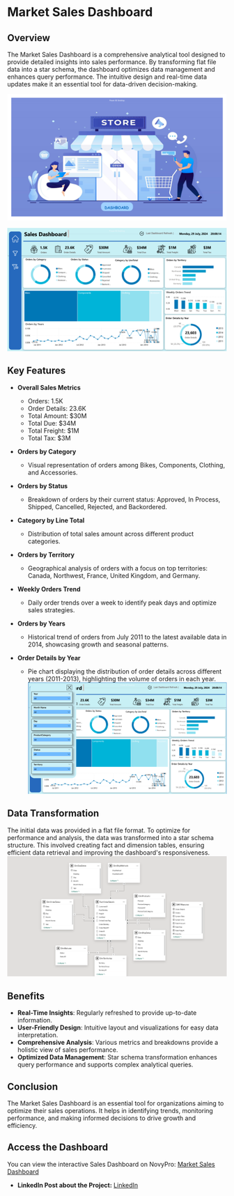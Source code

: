 # Market Sales Dashboard

## Overview
The Market Sales Dashboard is a comprehensive analytical tool designed to provide detailed insights into sales performance. By transforming flat file data into a star schema, the dashboard optimizes data management and enhances query performance. The intuitive design and real-time data updates make it an essential tool for data-driven decision-making.

![Home Page](https://github.com/MohamedR4dy/Market-Sales-Dashboard/blob/main/Home%20Page.png)

![Orders Page](https://github.com/MohamedR4dy/Market-Sales-Dashboard/blob/main/Orders%20Page.png)
## Key Features
- **Overall Sales Metrics**
  - Orders: 1.5K
  - Order Details: 23.6K
  - Total Amount: $30M
  - Total Due: $34M
  - Total Freight: $1M
  - Total Tax: $3M

- **Orders by Category**
  - Visual representation of orders among Bikes, Components, Clothing, and Accessories.

- **Orders by Status**
  - Breakdown of orders by their current status: Approved, In Process, Shipped, Cancelled, Rejected, and Backordered.

- **Category by Line Total**
  - Distribution of total sales amount across different product categories.

- **Orders by Territory**
  - Geographical analysis of orders with a focus on top territories: Canada, Northwest, France, United Kingdom, and Germany.

- **Weekly Orders Trend**
  - Daily order trends over a week to identify peak days and optimize sales strategies.

- **Orders by Years**
  - Historical trend of orders from July 2011 to the latest available data in 2014, showcasing growth and seasonal patterns.

- **Order Details by Year**
  - Pie chart displaying the distribution of order details across different years (2011-2013), highlighting the volume of orders in each year.
![Slicers Page](https://github.com/MohamedR4dy/Market-Sales-Dashboard/blob/main/Silcers%20Page.png)

## Data Transformation
The initial data was provided in a flat file format. To optimize for performance and analysis, the data was transformed into a star schema structure. This involved creating fact and dimension tables, ensuring efficient data retrieval and improving the dashboard's responsiveness.
![Star Schema Page](https://github.com/MohamedR4dy/Market-Sales-Dashboard/blob/main/Star%20Schema.png)

## Benefits
- **Real-Time Insights**: Regularly refreshed to provide up-to-date information.
- **User-Friendly Design**: Intuitive layout and visualizations for easy data interpretation.
- **Comprehensive Analysis**: Various metrics and breakdowns provide a holistic view of sales performance.
- **Optimized Data Management**: Star schema transformation enhances query performance and supports complex analytical queries.

## Conclusion
The Market Sales Dashboard is an essential tool for organizations aiming to optimize their sales operations. It helps in identifying trends, monitoring performance, and making informed decisions to drive growth and efficiency.

## Access the Dashboard
You can view the interactive Sales Dashboard on NovyPro: [Market Sales Dashboard](https://project.novypro.com/riycbh)
- **LinkedIn Post about the Project:** [LinkedIn](https://www.linkedin.com/posts/mohamed-roshdy-kharboush_market-sales-dashboard-activity-7223788566487683072-2Ne6?utm_source=share&utm_medium=member_desktop)


